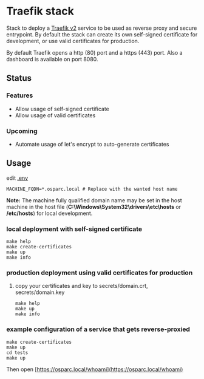 # Traefik stack

Stack to deploy a [Traefik v2](https://docs.traefik.io/) service to be used as reverse proxy and secure entrypoint.
By default the stack can create its own self-signed certificate for development, or use valid certificates for production.

By default Traefik opens a http (80) port and a https (443) port. Also a dashboard is available on port 8080.

## Status

### Features

- Allow usage of self-signed certificate
- Allow usage of valid certificates

### Upcoming

- Automate usage of let's encrypt to auto-generate certificates

## Usage

edit [.env](.env)

```console
MACHINE_FQDN=*.osparc.local # Replace with the wanted host name
```

**Note:** The machine fully qualified domain name may be set in the host machine in the host file (__C:\Windows\System32\drivers\etc\hosts__ or __/etc/hosts__) for local development.

### local deployment with self-signed certificate

```console
make help
make create-certificates
make up
make info
```

### production deployment using valid certificates for production

1. copy your certificates and key to secrets/domain.crt, secrets/domain.key

    ```console
    make help
    make up
    make info
    ```

### example configuration of a service that gets reverse-proxied

```console
make create-certificates
make up
cd tests
make up
```

Then open [https://osparc.local/whoami](https://osparc.local/whoami)
